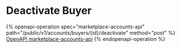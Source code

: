 # Deactivate Buyer

{% openapi-operation spec="marketplace-accounts-api" path="/public/v1/accounts/buyers/{id}/deactivate" method="post" %}
[OpenAPI marketplace-accounts-api](https://nlpapp0760sda.blob.core.windows.net/public/openapi/marketplace-accounts.json)
{% endopenapi-operation %}
